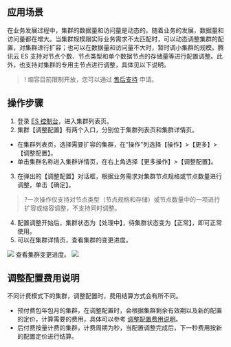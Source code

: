 ## 应用场景
在业务发展过程中，集群的数据量和访问量是动态的。随着业务的发展，数据量和访问量都在增大。当集群规模跟实际业务需求不太匹配时，可以动态调整集群的配置，对集群进行扩容；也可以在数据量和访问量不大时，暂时调小集群的规模。腾讯云 ES 支持对节点个数、节点类型和单个数据节点的存储量等进行配置调整。此外，也支持对集群的专用主节点进行调整，具体见以下说明。
>! 缩容目前限制开放，您可以通过 [售后支持](https://cloud.tencent.com/online-service?from=connect-us) 申请。

## 操作步骤
1. 登录 [ES 控制台](https://console.cloud.tencent.com/es)，进入集群列表页。
2. 集群【调整配置】有两个入口，分别位于集群列表页和集群详情页。 
 -  在集群列表页，选择需要扩容的集群，在“操作”列选择【操作】>【更多】>【调整配置】。
 -  单击集群名称进入集群详情页，在右上角选择【更多操作】>【调整配置】。
3. 在弹出的【调整配置】对话框，根据业务需求对集群节点规格或节点数量进行调整，单击【确定】。
> ?一次操作仅支持对节点类型（节点规格和存储）或节点数量中的一项进行扩容或缩容调整，不支持同时调整。
4. 配置调整开始后，集群状态为【处理中】，待集群状态变为【正常】，即可正常使用。  
5. 可以在集群详情页，查看集群的变更进度。

![](https://main.qcloudimg.com/raw/651ff7fad65f0716d46443344e8bbef1.png)
查看集群变更进度。
![](https://main.qcloudimg.com/raw/ddc2f1c72123bd0e187e1a8077b5ede3.png)

## 调整配置费用说明
不同计费模式下的集群，调整配置时，费用结算方式会有所不同。
- 预付费包年包月的集群，在调整配置时，会根据集群剩余有效期以及新的配置的定价，计算需要的费用，具体可以参考 [调整配置费用说明](https://cloud.tencent.com/document/product/845/33964)。
- 后付费按量计费的集群，计费周期为秒，当配置调整完成后，下一秒费用按新的配置定价进行结算。

